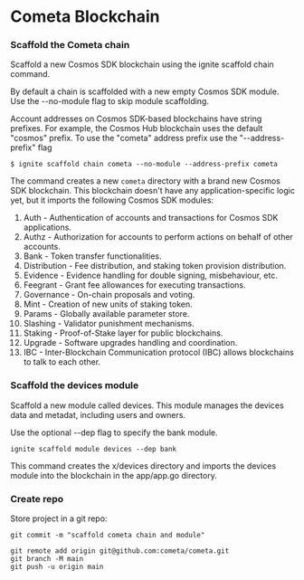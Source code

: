 # Cometa Blockchain

### Scaffold the Cometa chain
Scaffold a new Cosmos SDK blockchain using the ignite scaffold chain command.

By default a chain is scaffolded with a new empty Cosmos SDK module. Use the --no-module flag to skip module scaffolding.

Account addresses on Cosmos SDK-based blockchains have string prefixes. For example, the Cosmos Hub blockchain uses the default "cosmos" prefix. To use the "cometa" address prefix use the "--address-prefix" flag
```
$ ignite scaffold chain cometa --no-module --address-prefix cometa
```
The command creates a new `cometa` directory with a brand new Cosmos SDK blockchain. This blockchain doesn't have any application-specific logic yet, but it imports the following Cosmos SDK modules:

1. Auth - Authentication of accounts and transactions for Cosmos SDK applications.
2. Authz - Authorization for accounts to perform actions on behalf of other accounts.
3. Bank - Token transfer functionalities.
4. Distribution - Fee distribution, and staking token provision distribution.
5. Evidence - Evidence handling for double signing, misbehaviour, etc.
6. Feegrant - Grant fee allowances for executing transactions.
7. Governance - On-chain proposals and voting.
8. Mint - Creation of new units of staking token.
9. Params - Globally available parameter store.
1. Slashing - Validator punishment mechanisms.
2. Staking - Proof-of-Stake layer for public blockchains.
3. Upgrade - Software upgrades handling and coordination.
4. IBC - Inter-Blockchain Communication protocol (IBC) allows blockchains to talk to each other.

### Scaffold the devices module
Scaffold a new module called devices. This module manages the devices data and metadat, including users and owners.

Use the optional --dep flag to specify the bank module.
```
ignite scaffold module devices --dep bank
```
This command creates the x/devices directory and imports the devices module into the blockchain in the app/app.go directory.

### Create repo
Store  project in a git repo:
```git add .
git commit -m "scaffold cometa chain and module"

git remote add origin git@github.com:cometa/cometa.git
git branch -M main
git push -u origin main
```
